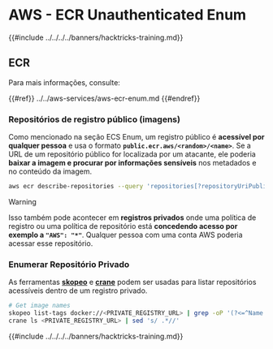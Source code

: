 # AWS - ECR Unauthenticated Enum

{{#include ../../../../banners/hacktricks-training.md}}

## ECR

Para mais informações, consulte:

{{#ref}}
../../aws-services/aws-ecr-enum.md
{{#endref}}

### Repositórios de registro público (imagens)

Como mencionado na seção ECS Enum, um registro público é **acessível por qualquer pessoa** e usa o formato **`public.ecr.aws/<random>/<name>`**. Se a URL de um repositório público for localizada por um atacante, ele poderia **baixar a imagem e procurar por informações sensíveis** nos metadados e no conteúdo da imagem.
```bash
aws ecr describe-repositories --query 'repositories[?repositoryUriPublic == `true`].repositoryName' --output text
```
> [!WARNING]
> Isso também pode acontecer em **registros privados** onde uma política de registro ou uma política de repositório está **concedendo acesso por exemplo a `"AWS": "*"`**. Qualquer pessoa com uma conta AWS poderia acessar esse repositório.

### Enumerar Repositório Privado

As ferramentas [**skopeo**](https://github.com/containers/skopeo) e [**crane**](https://github.com/google/go-containerregistry/blob/main/cmd/crane/doc/crane.md) podem ser usadas para listar repositórios acessíveis dentro de um registro privado.
```bash
# Get image names
skopeo list-tags docker://<PRIVATE_REGISTRY_URL> | grep -oP '(?<=^Name: ).+'
crane ls <PRIVATE_REGISTRY_URL> | sed 's/ .*//'
```
{{#include ../../../../banners/hacktricks-training.md}}
